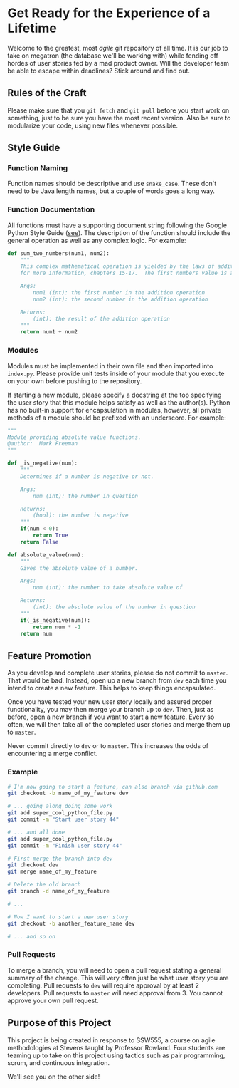# Get Ready for the Experience of a Lifetime

Welcome to the greatest, most _agile_ git repository of all time.  It is our job to take on megatron (the database we'll be working with) while fending off hordes of user stories fed by a mad product owner.  Will the developer team be able to escape within deadlines? Stick around and find out.

## Rules of the Craft
Please make sure that you `git fetch` and `git pull` before you start work on something, just to be sure you have the most recent version.  Also be sure to modularize your code, using new files whenever possible.

## Style Guide

### Function Naming
Function names should be descriptive and use `snake_case`.  These don't need to be Java length names, but a couple of words goes a long way.

### Function Documentation
All functions must have a supporting document string following the Google Python Style Guide ([see](https://github.com/google/styleguide/blob/gh-pages/pyguide.md#38-comments-and-docstrings)).  The description of the function should include the general operation as well as any complex logic.  For example:

```python
def sum_two_numbers(num1, num2):
    """
    This complex mathematical operation is yielded by the laws of addition.  Please reference Goldstein and Harowitz 
    for more information, chapters 15-17.  The first numbers value is added to the value of the second number and the resulting mathematical expression is returned.

    Args:
        num1 (int): the first number in the addition operation
        num2 (int): the second number in the addition operation

    Returns:
        (int): the result of the addition operation
    """
    return num1 + num2
```

### Modules
Modules must be implemented in their own file and then imported into `index.py`.  Please provide unit tests inside of your module that you execute on your own before pushing to the repository.

If starting a new module, please specify a docstring at the top specifying the user story that this module helps satisfy as well as the author(s).  Python has no built-in support for encapsulation in modules, however, all private methods of a module should be prefixed with an underscore.  For example:

```python
"""
Module providing absolute value functions.
@author:  Mark Freeman
"""

def _is_negative(num):
    """
    Determines if a number is negative or not.

    Args:
        num (int): the number in question

    Returns:
        (bool): the number is negative
    """
    if(num < 0):
        return True
    return False

def absolute_value(num):
    """
    Gives the absolute value of a number.

    Args:
        num (int): the number to take absolute value of

    Returns:
        (int): the absolute value of the number in question
    """
    if(_is_negative(num)):
        return num * -1
    return num
```

## Feature Promotion

As you develop and complete user stories, please do not commit to `master`. That would be bad.  Instead, open up a new branch from `dev` each time you intend to create a new feature.  This helps to keep things encapsulated.

Once you have tested your new user story locally and assured proper functionality, you may then merge your branch up to `dev`.  Then, just as before, open a new branch if you want to start a new feature.  Every so often, we will then take all of the completed user stories and merge them up to `master`.

Never commit directly to `dev` or to `master`.  This increases the odds of encountering a merge conflict.

### Example

```bash
# I'm now going to start a feature, can also branch via github.com
git checkout -b name_of_my_feature dev

# ... going along doing some work
git add super_cool_python_file.py
git commit -m "Start user story 44"

# ... and all done
git add super_cool_python_file.py
git commit -m "Finish user story 44"

# First merge the branch into dev
git checkout dev
git merge name_of_my_feature

# Delete the old branch
git branch -d name_of_my_feature

# ... 

# Now I want to start a new user story
git checkout -b another_feature_name dev

# ... and so on

```

### Pull Requests

To merge a branch, you will need to open a pull request stating a general summary of the change.  This will very often just be what user story you are completing.  Pull requests to `dev` will require approval by at least 2 developers.  Pull requests to `master` will need approval from 3.  You cannot approve your own pull request.

## Purpose of this Project

This project is being created in response to SSW555, a course on agile methodologies at Stevens taught by Professor Rowland.  Four students are teaming up to take on this project using tactics such as pair programming, scrum, and continuous integration.

We'll see you on the other side!
